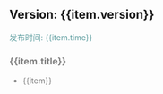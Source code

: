 
<div>
    <div v-for="item in updateList">
        <h2>Version: {{item.version}}</h1>
        <p style="color: cadetblue">发布时间: {{item.time}}</p>
        <div v-for="item in item.desc" style="color: grey">
            <h3 style="color: grey">{{item.title}}</h2>
            <ul>
                <li v-for="item in item.desc">{{item}}</li>
            </ul>
        </div>
    </div>
</div>

<script>
function generatorData(version, time, desc) {
  return {
    version,
    time,
    desc
  }
}

new Vue({
    el: '#main',
    data() {
      return {
        updateList: [
          generatorData('0.5.0', '2019-09-25', [
            {
              title: 'FEATURE',
              desc: [
                '🎉🎉全面支持支付宝小程序~'
              ]
            },
            {
              title: 'BUG',
              desc: [
                '🐞修复 Button 缺失的属性，并添加诸多属性'
              ]
            }
          ]),
          generatorData('0.4.12', '2019-09-22', [
            {
              title: '🌟FEATURE',
              desc: [
                '🌟Input 组件新增 defaultValue 属性'
              ]
            },
            {
              title: '🐞BUG',
              desc: [
                '🐞修复 Button 在H5 flex 布局下会拉伸问题',
                '🐞修复含有 Input 控件的页面会报 width 错误 #12'
              ]
            }
          ]),
          generatorData('0.4.11', '2019-09-18', [
            {
              title: '🎉COMPONENT',
              desc: [
                '🎉🎉新增 Curtain 幕帘组件'
              ]
            }
          ]),
          generatorData('0.4.10', '2019-09-12', [
            {
              title: '🎉COMPONENT',
              desc: [
                '🎉🎉新增 ActionSheet 组件'
              ]
            },
            {
              title: '🐞BUG',
              desc: [
                '🐞修复类型声明错误问题',
                '🐞修复 Text 组件无法插入 children 问题'
              ]
            }
          ]),
          generatorData('0.4.9', '2019-09-07', [
            {
              title: '🎉COMPONENT',
              desc: [
                '🎉🎉新增 SwiperAction 组件'
              ]
            },
            {
              title: '🌟FEATURE',
              desc: [
                '🌟新增 FloatButton 可自定义位置属性 position'
              ]
            },
            {
              title: '🐞BUG',
              desc: [
                '🐞修复 SearchBar H5端无法输入问题 修复 SearchBar 无效 class 属性问题',
                '🐞修复各种组件因为 key 值编译时报 warning 问题'
              ]
            }
          ]),
          generatorData('0.4.8', '2019-09-02', [
            {
              title: '🐞BUG',
              desc: [
                '🐞修复动态改变 Input 的 value 值，实际界面没有变化的问题',
                '🐞修复 MenuList 组件 shortBorder 属性失效问题',
                '🐞优化 Material Input 表现形式',
                '🐞修复 input=number 某些情况下会失效问题',
                '🐞修复 ImagePicker 小程序端状态图标异常问题'
              ]
            }
          ]),
          generatorData('0.4.7', '2019-08-30', [
            {
              title: '🎉FEATURE',
              desc: [
                'SearchBar 新增 result、showResult、showLoading、onTouchResult 属性'
              ]
            }, {
              title: '🐞BUG',
              desc: [
                '修复 ImagePicker H5 端更变状态时的报错问题',
                '修复 Tip 组件 H5 下显示位置异常问题',
                '修复多个 SearchBar 状态会共享问题'
              ]
            }
          ]),
          generatorData('0.4.6', '2019-08-29', [
            {
              title: '🎉FEATURE',
              desc: [
                '重写 ImagePicker 组件，imgList 属性内容更变，请注意❗️'
              ]
            },
            {
              title: '🐞BUG',
              desc: [
                '修复 Utils 没有 @types 类型声明问题',
                '修复 Animation 组件为 type 为 none 的问题',
                '修复 VerticalTab H5 端滚动抖动问题'
              ]
            }
          ]),
          generatorData('0.4.5', '2019-08-28', [
            {
              title: '🐞BUG',
              desc: [
                '修复 Input 组件 align 失效问题',
                '修复 Input 组件无法输入问题',
                '修复 Checkbox 组件在 H5 下 onChange 事件参数错误问题'
              ]
            }
          ]),
          generatorData('0.4.4', '2019-08-28', [
            {
              title: '🎉FEATURE',
              desc: [
                '组件 Input 新增 titleWidth、align、pattern 属性'
              ]
            },
            {
              title: '🐞BUG',
              desc: [
                '修复 Form 组件校验的一些问题',
                '修复 FormItem required属性，红点显示的位置',
                '取消 Message 组件的阴影',
                '修复 Button 组件 disabled 下仍然有点击效果的问题',
                '修复 Button 组件 disabled 下的颜色一直为白色问题'
              ]
            }
          ]),
          generatorData('0.4.2', '2019-08-27', [
            {
              title: 'FEATURE',
              desc: [
                '组件 Flex 新增属性 direction，用于控制浮动布局的方向',
                '组件 Avatar 可自定义大小'
              ]
            }, {
              title: 'BUG',
              desc: [
                '修复 MenuList 组件 list 属性下的 disabled 属性声明为必输项问题',
                '修复无法自定义主题颜色问题',
                '修复组件 Form,FormItem 不设置规则直接会出现err问题',
                '修复组件 FormItem 初始化时就进行数据校验问题'
              ]
            }
          ]),
          generatorData('0.4.1', '2019-08-23', [
            {
              title: 'FEATURE',
              desc: [
                'Icon 组件支持第三方图标'
              ]
            }
          ]),
          generatorData('0.4.0', '2019-08-22', [
            {
              title: 'FEATURE',
              desc: [
                '🎉🎉新增 Tip 组件'
              ]
            },
            {
              title: 'BUG',
              desc: [
                '修复 Text 组件不换行问题',
                '修复 Area 类型声明错误',
                '修复 Accordion 组件在某些情况下（父级属性 color 为 white）标题颜色为白色问题'
              ]
            }
          ]),
          generatorData('0.3.7', '2019-08-15', [
            {
              title: 'ADAPTATION',
              desc: [
                'Select 组件 mode=region 模块重构，并且适配 H5 端的地址选择'
              ]
            }
          ]),
          generatorData('0.3.6', '2019-08-06', [
            {
              title: 'ADAPTATION',
              desc: [
                'Swiper Card 模式 H5 适配',
                '祝大家明天七夕快乐~'
              ]
            }
          ]),
          generatorData('0.3.5', '2019-08-04', [
            {
              title: 'ADAPTATION',
              desc: [
                'VerticalTab 组件 H5 适配'
              ]
            }
          ]),
          generatorData('0.3.4', '2019-08-03', [
            {
              title: 'BUG',
              desc: [
                '修复 FloatButton 不展开仍然有阴影 bug'
              ]
            }
          ]),
          generatorData('0.3.3', '2019-07-31', [
            {
              title: 'BUG',
              desc: [
                '修复H5 Switch color 为红色不显示问题',
                '修复小程序 Switch 引入报错问题'
              ]
            }
          ]),
          generatorData('0.3.2', '2019-07-31', [
            {
              title: 'ADAPTATION',
              desc: [
                'Switch H5 适配'
              ]
            }
          ]),
          generatorData('0.3.1', '2019-07-30', [
            {
              title: 'ADAPTATION',
              desc: [
                'Checkbox H5 适配'
              ]
            }
          ]),
          generatorData('0.3.0', '2019-07-28', [
            {
              title: 'COMPONENT',
              desc: [
                '新增 Form, FormItem 组件'
              ]
            }, {
               title: 'API',
               desc: [
                 '新增内置校验函数'
               ]
            }, {
               title: 'BUG',
               desc: [
                 '修复 Message 代码不提示问题',
                 '修复文档引入组件描述错误',
                 '修复 Input 组件 H5 下由于 value 绑定而无法输入的 bug（Taro 的 bug）'
               ]
            }
          ]),
          generatorData('0.2.7', '2019-07-23', [
            {
              title: 'COMPONENT',
              desc: [
                '新增 Divider 分割线组件'
              ]
            }, {
              title: 'BUG',
              desc: [
                '修复 Timeline H5 适配问题',
                '修复 Timeline node 节点展示不正确问题'
              ]
            }
          ]),
          generatorData('0.2.6', '2019-07-19', [
            {
              title: 'API',
              desc: [
                'Card 组件新增 shadow 属性'
              ]
            },
            {
              title: 'BUG',
              desc: [
                '修复 Message 的一些小问题'
              ]
            }
          ]),
          generatorData('0.2.5', '2019-07-18', [
            {
              title: 'BUG',
              desc: [
                '修复 Message 重复提示文字消失问题',
                '补全 Message 代码提示'
              ]
            }
          ]),
          generatorData('0.2.4', '2019-07-18', [
            {
              title: 'COMPONENT',
              desc: [
                '新增 Message 消息提示组件'
              ]
            },
            {
              title: 'API',
              desc: [
                '新增 Animation 组件 duration 属性'
              ]
            },
            {
              title: 'BUG',
              desc: [
                '修复 FloatButton 组件拖动穿透事件，拖动卡顿问题，提升动画速度，并新增收拢动画'
              ]
            }
          ]),
          generatorData('0.2.3', '2019-07-15', [
            {
              title: 'COMPONENT',
              desc: [
                '新增 FloatButton 浮动按钮组件'
              ]
            }
          ]),
          generatorData('0.2.2', '2019-07-13', [
            {
              title: 'COMPONENT',
              desc: [
                '新增 Accordion 手风琴组件'
              ]
            }
          ]),
          generatorData('0.2.1', '2019-07-11', [
            {
              title: 'API',
              desc: [
                'Animation 组件',
                '新增 onAnimationStart、onAnimationEnd 事件',
                'Tabs 组件',
                '新增 tabs 属性下的 id 属性',
                '新增 touchMove 可滑动属性',
                'VerticalTab 组件',
                '新增 backTop 属性'
              ]
            }, {
                title: 'BUG',
                desc: [
                  'Card 组件',
                  '修复插入 children 内容时的异常提醒（不影响使用）'
                ]
            }
          ]),
          generatorData('0.2.0', '2019-07-09', [
            {
              title: 'COMPONENT',
              desc: ['新增垂直导航 ClVerticalTab, ClVerticalTabCell 组件']
            }
          ]),
          generatorData('0.1.7', '2019-07-07', [
            {
              title: 'API',
              desc: ['新增 titleBar 组件 renderRight 属性']
            }, {
              title: 'BUG',
              desc: ['解决 浅色 light-pink 失效问题']
            }
          ]),
          generatorData('0.1.6', '2019-07-05', [
            {
              title: 'API',
              desc: ['新增 MenuList list 下 disabled 属性']
            },
            {
              title: 'BUG',
              desc: ['MenuList 点击失效问题']
            }
          ]),
          generatorData('0.1.5', '2019-07-05', [
            {
              title: 'API',
              desc: ['新增 Radio 组件 type 属性下的 list 属性']
            }
          ]),
          generatorData('0.1.4', '2019-07-04', [
            {
              title: 'COMPONENT',
              desc: [
                '新增 Animation 动画组件'
              ]
            }, {
              title: 'API',
              desc: [
                '修改 Timeline 组件 times 属性下 content 格式(string --> string[])',
                  '新增 Timeline 组件 times 属性下 title 属性(string)',
                  '新增 Timeline 组件 times 属性下 node 属性(string)'
              ]
            }
          ]),
          generatorData('0.1.3', '2019-07-02', [
            {
              title: 'BUG_FIX',
              desc: [
                '修复 H5 Button 无动效问题',
                '修复 H5 Timeline 线条过细问题',
                '修复 H5 Swiper 未铺满问题',
                '修复 H5 MenuList 图片过大问题'
              ]
            }
          ]),
          generatorData('0.1.1', '2019-07-01', [
            {
              title: 'BUG_FIX',
              desc: [
                '修复 H5 适配的部分问题',
                '修复 H5 Radio 样式问题'
              ]
            }
          ]),
          generatorData('0.1.0', '2019-06-25',
            [
              {
                title: 'FATURE',
                desc: [
                  'MP-ColorUI 测试版上线'
                ]
              }
            ]
          )
        ]
      }
    }
})
</script>
